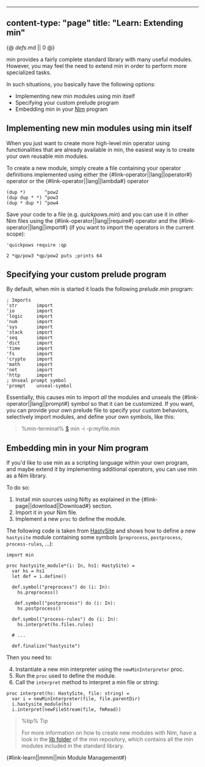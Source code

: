 -----
content-type: "page"
title: "Learn: Extending min"
-----
{@ _defs_.md || 0 @}

min provides a fairly complete standard library with many useful modules. However, you may feel the need to extend min in order to perform more specialized tasks.

In such situations, you basically have the following options:

* Implementing new min modules using min itself
* Specifying your custom prelude program
* Embedding min in your [Nim](https://nim-lang.org) program

## Implementing new min modules using min itself

When you just want to create more high-level min operator using functionalities that are already available in min, the easiest way is to create your own reusable min modules.

To create a new module, simply create a file containing your operator definitions implemented using either the {#link-operator||lang||operator#} operator or the {#link-operator||lang||lambda#} operator

```
(dup *)       ^pow2
(dup dup * *) ^pow3
(dup * dup *) ^pow4

```

Save your code to a file (e.g. *quickpows.min*) and you can use it in other Nim files using the {#link-operator||lang||require#} operator and the {#link-operator||lang||import#} (if you want to import the operators in the current scope):

```
'quickpows require :qp

2 *qp/pow3 *qp/pow2 puts ;prints 64
```

## Specifying your custom prelude program

By default, when min is started it loads the following *prelude.min* program:

```
; Imports
'str       import
'io        import
'logic     import
'num       import
'sys       import
'stack     import
'seq       import
'dict      import
'time      import
'fs        import
'crypto    import
'math      import
'net       import
'http      import
; Unseal prompt symbol
'prompt    unseal-symbol
```

Essentially, this causes min to import *all* the modules and unseals the {#link-operator||lang||prompt#} symbol so that it can be customized. If you want, you can provide your own prelude file to specify your custom behaviors, selectively import modules, and define your own symbols, like this:

> %min-terminal%
> [$](class:prompt) min -i -p:myfile.min

## Embedding min in your Nim program

If you'd like to use min as a scripting language within your own program, and maybe extend it by implementing additional operators, you can use min as a Nim library.

To do so:

1. Install min sources using Nifty as explained in the {#link-page||download||Download#} section.
2. Import it in your Nim file.
3. Implement a new `proc` to define the module.

The following code is taken from [HastySite](https://github.com/h3rald/hastysite) and shows how to define a new `hastysite` module containing some symbols (`preprocess`, `postprocess`, `process-rules`, ...):

```
import min

proc hastysite_module*(i: In, hs1: HastySite) =
  var hs = hs1
  let def = i.define()
  
  def.symbol("preprocess") do (i: In):
    hs.preprocess()

   def.symbol("postprocess") do (i: In):
    hs.postprocess()

  def.symbol("process-rules") do (i: In):
    hs.interpret(hs.files.rules)

  # ...

  def.finalize("hastysite")
```

Then you need to:

4. Instantiate a new min interpreter using the `newMinInterpreter` proc.
5. Run the `proc` used to define the module.
6. Call the `interpret` method to interpret a min file or string:

```
proc interpret(hs: HastySite, file: string) =
  var i = newMinInterpreter(file, file.parentDir)
  i.hastysite_module(hs)
  i.interpret(newFileStream(file, fmRead))
```

> %tip%
> Tip
> 
> For more information on how to create new modules with Nim, have a look in the [lib folder](https://github.com/h3rald/min/tree/master/minpkg/lib) of the min repository, which contains all the min modules included in the standard library.

{#link-learn||mmm||min Module Management#}
